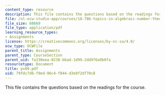 ```yaml
---
content_type: resource
description: This file contains the questions based on the readings for the course.
file: /ol-ocw-studio-app/courses/18-786-topics-in-algebraic-number-theory-spring-2006/79fdc7d6f9ed96c4f044d3e9f2df70c8_ps09.pdf
file_size: 88669
file_type: application/pdf
learning_resource_types:
- Assignments
license: https://creativecommons.org/licenses/by-nc-sa/4.0/
ocw_type: OCWFile
parent_title: Assignments
parent_type: CourseSection
parent_uid: fa330eea-0238-bbad-1d99-2dd9f6a9b0fa
resourcetype: Document
title: ps09.pdf
uid: 79fdc7d6-f9ed-96c4-f044-d3e9f2df70c8
---
```

This file contains the questions based on the readings for the course.